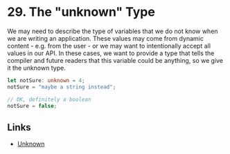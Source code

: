 # 29. The "unknown" Type

We may need to describe the type of variables that we do not know when we are
writing an application. These values may come from dynamic content - e.g. from
the user - or we may want to intentionally accept all values in our API. In
these cases, we want to provide a type that tells the compiler and future
readers that this variable could be anything, so we give it the unknown type.

```ts
let notSure: unknown = 4;
notSure = "maybe a string instead";

// OK, definitely a boolean
notSure = false;
```

## Links

- [Unknown](https://www.typescriptlang.org/docs/handbook/basic-types.html#unknown)
